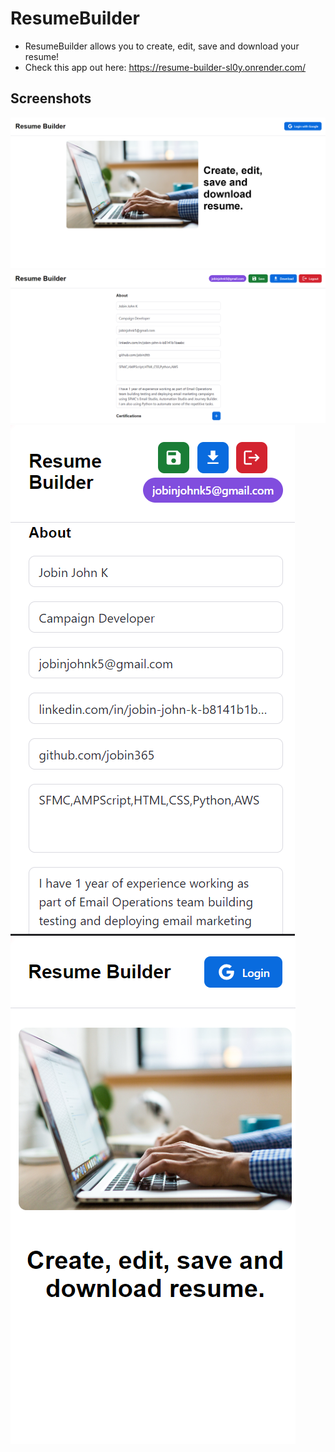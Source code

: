 # ResumeBuilder
- ResumeBuilder allows you to create, edit, save and download your resume!
- Check this app out here: https://resume-builder-sl0y.onrender.com/

## Screenshots

![Screenshot 1](ss1.png)
![Screenshot 2](ss2.png)
![Mobile Screenshot 1](ss3.png)
![Mobile Screenshot 2](ss4.png)
